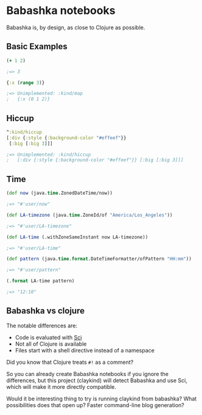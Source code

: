 # Babashka notebooks

Babashka is, by design, as close to Clojure as possible.

## Basic Examples

```clojure
(+ 1 2)

;=> 3
```

```clojure
{:x (range 3)}

;=> Unimplemented: :kind/map
;   {:x (0 1 2)}
```

## Hiccup

```clojure
^:kind/hiccup
[:div {:style {:background-color "#effeef"}}
 [:big [:big 3]]]

;=> Unimplemented: :kind/hiccup
;   [:div {:style {:background-color "#effeef"}} [:big [:big 3]]]
```

## Time

```clojure
(def now (java.time.ZonedDateTime/now))

;=> "#'user/now"
```

```clojure
(def LA-timezone (java.time.ZoneId/of "America/Los_Angeles"))

;=> "#'user/LA-timezone"
```

```clojure
(def LA-time (.withZoneSameInstant now LA-timezone))

;=> "#'user/LA-time"
```

```clojure
(def pattern (java.time.format.DateTimeFormatter/ofPattern "HH:mm"))

;=> "#'user/pattern"
```

```clojure
(.format LA-time pattern)

;=> "12:10"
```

## Babashka vs clojure

The notable differences are:

* Code is evaluated with [Sci](https://github.com/babashka/SCI)
* Not all of Clojure is available
* Files start with a shell directive instead of a namespace

Did you know that Clojure treats `#!` as a comment?

So you can already create Babashka notebooks if you ignore the differences,
but this project (claykind) will detect Babashka and use Sci,
which will make it more directly compatible.

Would it be interesting thing to try is running claykind from babashka?
What possibilities does that open up?
Faster command-line blog generation?
